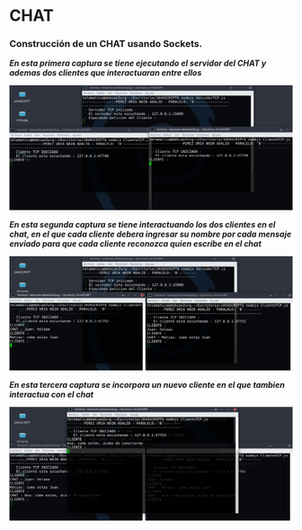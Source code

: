 # CHAT
### Construcción de un CHAT usando Sockets.
**_En esta primera captura se tiene ejecutando el servidor del CHAT y ademas dos clientes que interactuaran entre ellos_**
<p align="center">
  <img src= "capturasChat/ServicioCorriendoInicial.jpg">
</p>

**_En esta segunda captura se tiene interactuando los dos clientes en el chat, en el que cada cliente debera ingresar su nombre por cada mensaje enviado para que cada cliente reconozca quien escribe en el chat_**

<p align="center">
  <img src= "capturasChat/InteractuandoDosClientes.jpg">
</p>

**_En esta tercera captura se incorpora un nuevo cliente en el que tambien interactua con el chat_**

<p align="center">
  <img src= "capturasChat/Ingresando_e_InteractuandoTresClientes.jpg">
</p>
